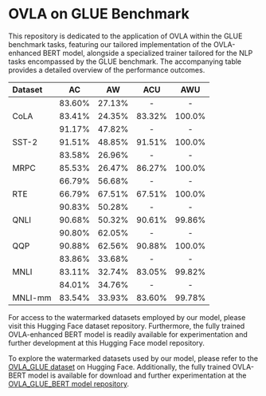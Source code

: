 # OVLA on GLUE Benchmark

This repository is dedicated to the application of OVLA within the GLUE benchmark tasks, featuring our tailored implementation of the OVLA-enhanced BERT model, alongside a specialized trainer tailored for the NLP tasks encompassed by the GLUE benchmark. The accompanying table provides a detailed overview of the performance outcomes.

| Dataset | AC | AW | ACU | AWU |
| :--- | :---: | :---: | :---: | :---: |
|  | $83.60 \%$ | $27.13 \%$ | - | - |
| CoLA | $83.41 \%$ | $24.35 \%$ | $83.32 \%$ | $100.0 \%$ |
|  | $91.17 \%$ | $47.82 \%$ | - | - |
| SST-2 | $91.51 \%$ | $48.85 \%$ | $91.51 \%$ | $100.0 \%$ |
|  | $83.58 \%$ | $26.96 \%$ | - | - |
| MRPC | $85.53 \%$ | $26.47 \%$ | $86.27 \%$ | $100.0 \%$ |
|  | $66.79 \%$ | $56.68 \%$ | - | - |
| RTE | $66.79 \%$ | $67.51 \%$ | $67.51 \%$ | $100.0 \%$ |
|  | $90.83 \%$ | $50.28 \%$ | - | - |
| QNLI | $90.68 \%$ | $50.32 \%$ | $90.61 \%$ | $99.86 \%$ |
|  | $90.80 \%$ | $62.05 \%$ | - | - |
| QQP | $90.88 \%$ | $62.56 \%$ | $90.88 \%$ | $100.0 \%$ |
|  | $83.86 \%$ | $33.68 \%$ | - | - |
| MNLI | $83.11 \%$ | $32.74 \%$ | $83.05 \%$ | $99.82 \%$ |
|  | $84.01 \%$ | $34.76 \%$ | - | - |
| MNLI-mm | $83.54 \%$ | $33.93 \%$ | $83.60 \%$ | $99.78 \%$ |

For access to the watermarked datasets employed by our model, please visit this Hugging Face dataset repository. Furthermore, the fully trained OVLA-enhanced BERT model is readily available for experimentation and further development at this Hugging Face model repository.


To explore the watermarked datasets used by our model, please refer to the [OVLA_GLUE dataset](https://huggingface.co/datasets/simon508/OVLA_GLUE) on Hugging Face. Additionally, the fully trained OVLA-BERT model is available for download and further experimentation at the [OVLA_GLUE_BERT model repository](https://huggingface.co/simon508/OVLA_GLUE_BERT).
